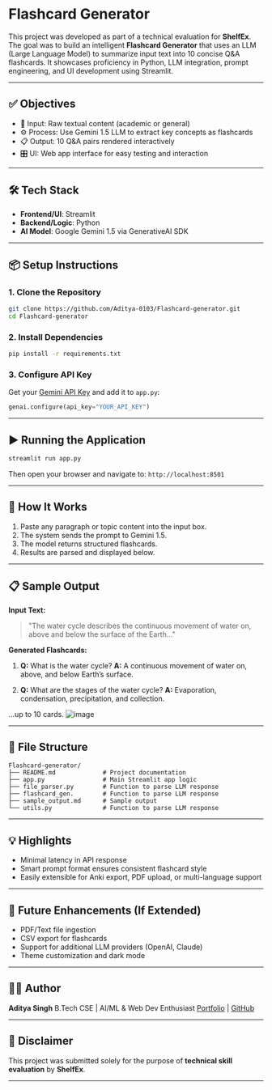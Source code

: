 # Flashcard Generator

This project was developed as part of a technical evaluation for **ShelfEx**. The goal was to build an intelligent **Flashcard Generator** that uses an LLM (Large Language Model) to summarize input text into 10 concise Q\&A flashcards. It showcases proficiency in Python, LLM integration, prompt engineering, and UI development using Streamlit.

---

## ✅ Objectives

* 📄 Input: Raw textual content (academic or general)
* ⚙️ Process: Use Gemini 1.5 LLM to extract key concepts as flashcards
* 📋 Output: 10 Q\&A pairs rendered interactively
* 🎛️ UI: Web app interface for easy testing and interaction

---

## 🛠️ Tech Stack

* **Frontend/UI**: Streamlit
* **Backend/Logic**: Python
* **AI Model**: Google Gemini 1.5 via GenerativeAI SDK

---

## 📦 Setup Instructions

### 1. Clone the Repository

```bash
git clone https://github.com/Aditya-0103/Flashcard-generator.git
cd Flashcard-generator
```

### 2. Install Dependencies

```bash
pip install -r requirements.txt
```

### 3. Configure API Key

Get your [Gemini API Key](https://ai.google.dev/) and add it to `app.py`:

```python
genai.configure(api_key="YOUR_API_KEY")
```

---

## ▶️ Running the Application

```bash
streamlit run app.py
```

Then open your browser and navigate to:
`http://localhost:8501`

---

## 🧪 How It Works

1. Paste any paragraph or topic content into the input box.
2. The system sends the prompt to Gemini 1.5.
3. The model returns structured flashcards.
4. Results are parsed and displayed below.

---

## 📋 Sample Output

**Input Text:**

> "The water cycle describes the continuous movement of water on, above and below the surface of the Earth..."

**Generated Flashcards:**

1. **Q:** What is the water cycle?
   **A:** A continuous movement of water on, above, and below Earth’s surface.

2. **Q:** What are the stages of the water cycle?
   **A:** Evaporation, condensation, precipitation, and collection.

...up to 10 cards.
![image](https://github.com/user-attachments/assets/4f2a86ed-e596-4ad8-8a4c-ae580ab4be4c)

---

## 📂 File Structure

```
Flashcard-generator/
├── README.md             # Project documentation
├── app.py                # Main Streamlit app logic
├── file_parser.py        # Function to parse LLM response
├── flashcard_gen.        # Function to parse LLM response
├── sample_output.md      # Sample output
└── utils.py              # Function to parse LLM response    
```

---

## 💡 Highlights

* Minimal latency in API response
* Smart prompt format ensures consistent flashcard style
* Easily extensible for Anki export, PDF upload, or multi-language support

---

## 🔄 Future Enhancements (If Extended)

* PDF/Text file ingestion
* CSV export for flashcards
* Support for additional LLM providers (OpenAI, Claude)
* Theme customization and dark mode

---

## 👨‍💻 Author

**Aditya Singh**
B.Tech CSE | AI/ML & Web Dev Enthusiast
[Portfolio](https://aditya-0103.github.io/Portfolio/) | [GitHub](https://github.com/Aditya-0103)

---

## 📝 Disclaimer

This project was submitted solely for the purpose of **technical skill evaluation** by **ShelfEx**.

---
